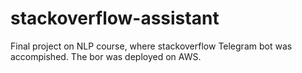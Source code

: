 # stackoverflow-assistant
Final project on NLP course, where stackoverflow Telegram bot was accompished. The bor was deployed on AWS.
